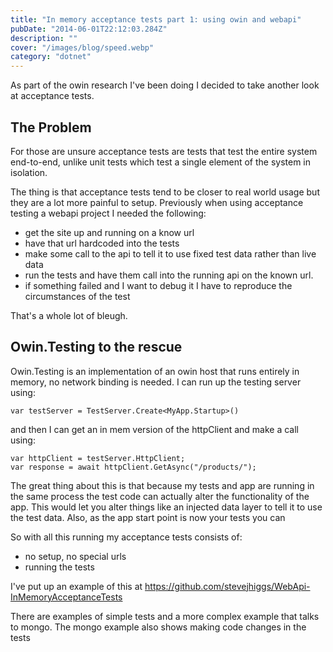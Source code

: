 ```yaml
---
title: "In memory acceptance tests part 1: using owin and webapi"
pubDate: "2014-06-01T22:12:03.284Z"
description: ""
cover: "/images/blog/speed.webp"
category: "dotnet"
---
```


As part of the owin research I've been doing I decided to take another look at acceptance tests.

## The Problem

For those are unsure acceptance tests are tests that test the entire system end-to-end, unlike unit tests which test a single element of the system in isolation.

The thing is that acceptance tests tend to be closer to real world usage but they are a lot more painful to setup. Previously when using acceptance testing a webapi project I needed the following:

- get the site up and running on a know url
- have that url hardcoded into the tests
- make some call to the api to tell it to use fixed test data rather than live data
- run the tests and have them call into the running api on the known url.
- if something failed and I want to debug it I have to reproduce the circumstances of the test

That's a whole lot of bleugh.

## Owin.Testing to the rescue

Owin.Testing is an implementation of an owin host that runs entirely in memory, no network binding is needed. I can run up the testing server using:

`var testServer = TestServer.Create<MyApp.Startup>()`

and then I can get an in mem version of the httpClient and make a call using:

```
var httpClient = testServer.HttpClient;
var response = await httpClient.GetAsync("/products/");
```

The great thing about this is that because my tests and app are running in the same process the test code can actually alter the functionality of the app. This would let you alter things like an injected data layer to tell it to use the test data. Also, as the app start point is now your tests you can

So with all this running my acceptance tests consists of:

- no setup, no special urls
- running the tests

I've put up an example of this at https://github.com/stevejhiggs/WebApi-InMemoryAcceptanceTests

There are examples of simple tests and a more complex example that talks to mongo. The mongo example also shows making code changes in the tests
